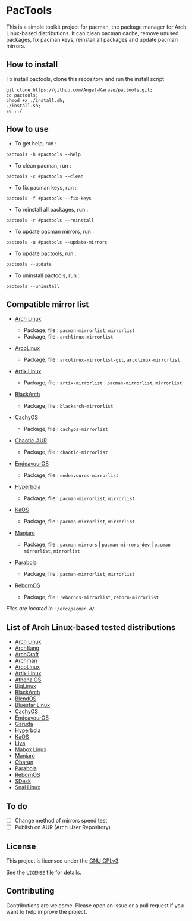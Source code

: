 # PacTools

This is a simple toolkit project for pacman, the package manager for Arch Linux-based distributions. It can clean pacman cache, remove unused packages, fix pacman keys, reinstall all packages and update pacman mirrors.

## How to install

To install pactools, clone this repository and run the install script
```shell
git clone https://github.com/Angel-Karasu/pactools.git;
cd pactools;
chmod +x ./install.sh;
./install.sh;
cd ../
```

## How to use

- To get help, run :
```shell
pactools -h #pactools --help
```

- To clean pacman, run :
```shell
pactools -c #pactools --clean
```

- To fix pacman keys, run :
```shell
pactools -f #pactools --fix-keys
```

- To reinstall all packages, run :
```shell
pactools -r #pactools --reinstall
```

- To update pacman mirrors, run :
```shell
pactools -u #pactools --update-mirrors
```

- To update pactools, run :
```shell
pactools --update
```

- To uninstall pactools, run :
```shell
pactools --uninstall
```

## Compatible mirror list

- [Arch Linux](https://archlinux.org/mirrorlist/?country=all&protocol=https&use_mirror_status=on)
  - Package, file : `pacman-mirrorlist`, `mirrorlist`
  - Package, file : `archlinux-mirrorlist`

- [ArcoLinux](https://raw.githubusercontent.com/arcolinux/arcolinux-mirrorlist/master/etc/pacman.d/arcolinux-mirrorlist)
  - Package, file : `arcolinux-mirrorlist-git`, `arcolinux-mirrorlist`

- [Artix Linux](https://gitea.artixlinux.org/packages/artix-mirrorlist/raw/branch/master/mirrorlist)
  - Package, file : `artix-mirrorlist` | `pacman-mirrorlist`, `mirrorlist`

- [BlackArch](https://raw.githubusercontent.com/BlackArch/blackarch-site/master/blackarch-mirrorlist)
  - Package, file : `blackarch-mirrorlist`

- [CachyOS](https://raw.githubusercontent.com/CachyOS/CachyOS-PKGBUILDS/master/cachyos-mirrorlist/cachyos-mirrorlist)
  - Package, file : `cachyos-mirrorlist`

- [Chaotic-AUR](https://aur.chaotic.cx/mirrorlist.txt)
  - Package, file : `chaotic-mirrorlist`

- [EndeavourOS](https://gitlab.com/endeavouros-filemirror/PKGBUILDS/-/raw/master/endeavouros-mirrorlist/endeavouros-mirrorlist)
  - Package, file : `endeavouros-mirrorlist`

- [Hyperbola](https://www.hyperbola.info/mirrorlist/?country=all&protocol=https&use_mirror_status=on)
  - Package, file : `pacman-mirrorlist`, `mirrorlist`

- [KaOS](https://raw.githubusercontent.com/KaOSx/core/master/pacman-mirrorlist/mirrorlist)
  - Package, file : `pacman-mirrorlist`, `mirrorlist`

- [Manjaro](https://repo.manjaro.org/mirrors.json)
  - Package, file : `pacman-mirrors` | `pacman-mirrors-dev` | `pacman-mirrorlist`, `mirrorlist`

- [Parabola](https://www.parabola.nu/mirrorlist/?country=all&protocol=https&use_mirror_status=on)
  - Package, file : `pacman-mirrorlist`, `mirrorlist`

- [RebornOS](https://raw.githubusercontent.com/RebornOS-Team/rebornos-mirrorlist/main/reborn-mirrorlist)
  - Package, file : `rebornos-mirrorlist`, `reborn-mirrorlist`

*Files are located in : `/etc/pacman.d/`*

## List of Arch Linux-based tested distributions

- [Arch Linux](https://distrowatch.com/table.php?distribution=arch)
- [ArchBang](https://distrowatch.com/table.php?distribution=archbang)
- [ArchCraft](https://distrowatch.com/table.php?distribution=archcraft)
- [Archman](https://distrowatch.com/table.php?distribution=archman)
- [ArcoLinux](https://distrowatch.com/table.php?distribution=arco)
- [Artix Linux](https://distrowatch.com/table.php?distribution=artix)
- [Athena OS](https://distrowatch.com/table.php?distribution=athena)
- [BigLinux](https://distrowatch.com/table.php?distribution=biglinux)
- [BlackArch](https://distrowatch.com/table.php?distribution=blackarch)
- [BlendOS](https://distrowatch.com/table.php?distribution=blendos)
- [Bluestar Linux](https://distrowatch.com/table.php?distribution=bluestar)
- [CachyOS](https://distrowatch.com/table.php?distribution=Cachyos)
- [EndeavourOS](https://distrowatch.com/table.php?distribution=endeavour)
- [Garuda](https://distrowatch.com/table.php?distribution=garuda)
- [Hyperbola](https://distrowatch.com/table.php?distribution=hyperbola)
- [KaOS](https://distrowatch.com/table.php?distribution=kaos)
- [Liya](https://distrowatch.com/table.php?distribution=liya)
- [Mabox Linux](https://distrowatch.com/table.php?distribution=mabox)
- [Manjaro](https://distrowatch.com/table.php?distribution=manjaro)
- [Obarun](https://distrowatch.com/table.php?distribution=obarun)
- [Parabola](https://distrowatch.com/table.php?distribution=parabola)
- [RebornOS](https://distrowatch.com/table.php?distribution=rebornos)
- [SDesk](https://distrowatch.com/table.php?distribution=sdesk)
- [Snal Linux](https://distrowatch.com/table.php?distribution=snal)

## To do

- [ ] Change method of mirrors speed test 
- [ ] Publish on AUR (Arch User Repository)

## License

This project is licensed under the [GNU GPLv3](https://choosealicense.com/licenses/gpl-3.0/).

See the `LICENSE` file for details.

## Contributing

Contributions are welcome. Please open an issue or a pull request if you want to help improve the project.
